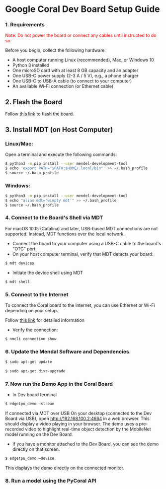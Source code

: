 # Google Coral Dev Board Setup Guide

### 1. Requirements
<span style="color:red">Note: Do not power the board or connect any cables until instructed to do so.</span>


Before you begin, collect the following hardware:

- A host computer running Linux (recommended), Mac, or Windows 10
- Python 3 installed
- One microSD card with at least 8 GB capacity and an adapter
- One USB-C power supply (2-3 A / 5 V), e.g., a phone charger
- One USB-C to USB-A cable (to connect to your computer)
- An available Wi-Fi connection (or Ethernet cable)

## 2. Flash the Board

Follow [this link](https://coral.ai/docs/dev-board/get-started/#flash-the-board) to flash the board.

## 3. Install MDT (on Host Computer)

### Linux/Mac:

Open a terminal and execute the following commands:

```bash
$ python3 -m pip install --user mendel-development-tool
$ echo 'export PATH="$PATH:$HOME/.local/bin"' >> ~/.bash_profile
$ source ~/.bash_profile
```
### Windows:
```bash
$ python3 -m pip install --user mendel-development-tool
$ echo "alias mdt='winpty mdt'" >> ~/.bash_profile
$ source ~/.bash_profile
```

### 4. Connect to the Board's Shell via MDT

For macOS 10.15 (Catalina) and later, USB-based MDT connections are not supported. Instead, MDT functions over the local network. 

- Connect the board to your computer using a USB-C cable to the board's "OTG" port. 
- On your host computer terminal, verify that MDT detects your board:
    
```bash
$ mdt devices
```
- Initiate the device shell using MDT
```bash
$ mdt shell
```
### 5. Connect to the Internet
To connect the Coral board to the internet, you can use Ethernet or Wi-Fi depending on your setup. 

Follow [this link](https://coral.ai/docs/dev-board/get-started/#connect-internet) for detailed information

- Verify the connection:
```bash
$ nmcli connection show
```

### 6. Update the Mendal Software and Dependencies.
```bash
$ sudo apt-get update 
 
$ sudo apt-get dist-upgrade
```

### 7. Now run the Demo App in the Coral Board

- In Dev board terminal
```bash
$ edgetpu_demo –stream
```
If connected via MDT over USB On your desktop (connected to the Dev Board via USB), open http://192.168.100.2:4664 in a web browser. 
This should display a video playing in your browser. The demo uses a pre-recorded video to highlight real-time object detection by the MobileNet model running on the Dev Board. 

- If you have a monitor attached to the Dev Board, you can see the demo directly on that screen.
```bash
$ edgetpu_demo –device
```
This displays the demo directly on the connected monitor. 

### 8. Run a model using the PyCoral API

